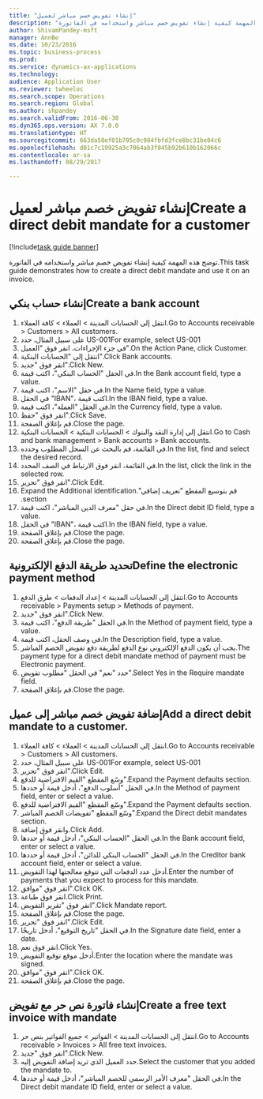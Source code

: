 ```yaml
--- 
title: "إنشاء تفويض خصم مباشر لعميل"
description: "توضح هذه المهمة كيفية إنشاء تفويض خصم مباشر واستخدامه في الفاتورة."
author: ShivamPandey-msft
manager: AnnBe
ms.date: 10/23/2016
ms.topic: business-process
ms.prod: 
ms.service: dynamics-ax-applications
ms.technology: 
audience: Application User
ms.reviewer: twheeloc
ms.search.scope: Operations
ms.search.region: Global
ms.author: shpandey
ms.search.validFrom: 2016-06-30
ms.dyn365.ops.version: AX 7.0.0
ms.translationtype: HT
ms.sourcegitcommit: 663da58ef01b705c0c984fbfd3fce8bc31be04c6
ms.openlocfilehash: d01c7c19925a3c7064ab3f845b92b610b162066c
ms.contentlocale: ar-sa
ms.lasthandoff: 08/29/2017

---
```

# <a name="create-a-direct-debit-mandate-for-a-customer"></a><span data-ttu-id="7f7ed-103">إنشاء تفويض خصم مباشر لعميل</span><span class="sxs-lookup"><span data-stu-id="7f7ed-103">Create a direct debit mandate for a customer</span></span>

[!include[task guide banner](../../includes/task-guide-banner.md)]

<span data-ttu-id="7f7ed-104">توضح هذه المهمة كيفية إنشاء تفويض خصم مباشر واستخدامه في الفاتورة.</span><span class="sxs-lookup"><span data-stu-id="7f7ed-104">This task guide demonstrates how to create a direct debit mandate and use it on an invoice.</span></span>


## <a name="create-a-bank-account"></a><span data-ttu-id="7f7ed-105">إنشاء حساب بنكي</span><span class="sxs-lookup"><span data-stu-id="7f7ed-105">Create a bank account</span></span>
1. <span data-ttu-id="7f7ed-106">انتقل إلى الحسابات المدينة > العملاء > كافة العملاء‬.</span><span class="sxs-lookup"><span data-stu-id="7f7ed-106">Go to Accounts receivable > Customers > All customers.</span></span>
2. <span data-ttu-id="7f7ed-107">على سبيل المثال، حدد US-001</span><span class="sxs-lookup"><span data-stu-id="7f7ed-107">For example, select US-001</span></span>
3. <span data-ttu-id="7f7ed-108">في جزء الإجراءات، انقر فوق "العميل".</span><span class="sxs-lookup"><span data-stu-id="7f7ed-108">On the Action Pane, click Customer.</span></span>
4. <span data-ttu-id="7f7ed-109">انتقل إلى "الحسابات البنكية".</span><span class="sxs-lookup"><span data-stu-id="7f7ed-109">Click Bank accounts.</span></span>
5. <span data-ttu-id="7f7ed-110">انقر فوق "جديد".</span><span class="sxs-lookup"><span data-stu-id="7f7ed-110">Click New.</span></span>
6. <span data-ttu-id="7f7ed-111">في الحقل "الحساب البنكي"، اكتب قيمة.</span><span class="sxs-lookup"><span data-stu-id="7f7ed-111">In the Bank account field, type a value.</span></span>
7. <span data-ttu-id="7f7ed-112">في حقل "الاسم"، اكتب قيمة.</span><span class="sxs-lookup"><span data-stu-id="7f7ed-112">In the Name field, type a value.</span></span>
8. <span data-ttu-id="7f7ed-113">في الحقل "IBAN‬"، اكتب قيمة.</span><span class="sxs-lookup"><span data-stu-id="7f7ed-113">In the IBAN field, type a value.</span></span>
9. <span data-ttu-id="7f7ed-114">في الحقل "العملة"، اكتب قيمة.</span><span class="sxs-lookup"><span data-stu-id="7f7ed-114">In the Currency field, type a value.</span></span>
10. <span data-ttu-id="7f7ed-115">انقر فوق "حفظ".</span><span class="sxs-lookup"><span data-stu-id="7f7ed-115">Click Save.</span></span>
11. <span data-ttu-id="7f7ed-116">قم بإغلاق الصفحة.</span><span class="sxs-lookup"><span data-stu-id="7f7ed-116">Close the page.</span></span>
12. <span data-ttu-id="7f7ed-117">انتقل إلى إدارة النقد والبنوك > الحسابات البنكية > الحسابات البنكية.</span><span class="sxs-lookup"><span data-stu-id="7f7ed-117">Go to Cash and bank management > Bank accounts > Bank accounts.</span></span>
13. <span data-ttu-id="7f7ed-118">في القائمة، قم بالبحث عن السجل المطلوب وحدده.</span><span class="sxs-lookup"><span data-stu-id="7f7ed-118">In the list, find and select the desired record.</span></span>
14. <span data-ttu-id="7f7ed-119">في القائمة، انقر فوق الارتباط في الصف المحدد.</span><span class="sxs-lookup"><span data-stu-id="7f7ed-119">In the list, click the link in the selected row.</span></span>
15. <span data-ttu-id="7f7ed-120">انقر فوق "تحرير".</span><span class="sxs-lookup"><span data-stu-id="7f7ed-120">Click Edit.</span></span>
16. <span data-ttu-id="7f7ed-121">‏‫قم بتوسيع المقطع "تعريف إضافي".</span><span class="sxs-lookup"><span data-stu-id="7f7ed-121">Expand the Additional identification section.</span></span>
17. <span data-ttu-id="7f7ed-122">في حقل "‏‫معرف الدين المباشر‬"، اكتب قيمة.</span><span class="sxs-lookup"><span data-stu-id="7f7ed-122">In the Direct debit ID field, type a value.</span></span>
18. <span data-ttu-id="7f7ed-123">في الحقل "IBAN‬"، اكتب قيمة.</span><span class="sxs-lookup"><span data-stu-id="7f7ed-123">In the IBAN field, type a value.</span></span>
19. <span data-ttu-id="7f7ed-124">قم بإغلاق الصفحة.</span><span class="sxs-lookup"><span data-stu-id="7f7ed-124">Close the page.</span></span>
20. <span data-ttu-id="7f7ed-125">قم بإغلاق الصفحة.</span><span class="sxs-lookup"><span data-stu-id="7f7ed-125">Close the page.</span></span>

## <a name="define-the-electronic-payment-method"></a><span data-ttu-id="7f7ed-126">تحديد طريقة الدفع الإلكترونية</span><span class="sxs-lookup"><span data-stu-id="7f7ed-126">Define the electronic payment method</span></span>
1. <span data-ttu-id="7f7ed-127">انتقل إلى الحسابات المدينة > إعداد الدفعات > طرق الدفع.</span><span class="sxs-lookup"><span data-stu-id="7f7ed-127">Go to Accounts receivable > Payments setup > Methods of payment.</span></span>
2. <span data-ttu-id="7f7ed-128">انقر فوق "جديد".</span><span class="sxs-lookup"><span data-stu-id="7f7ed-128">Click New.</span></span>
3. <span data-ttu-id="7f7ed-129">في الحقل "طريقة الدفع"، اكتب قيمة.</span><span class="sxs-lookup"><span data-stu-id="7f7ed-129">In the Method of payment field, type a value.</span></span>
4. <span data-ttu-id="7f7ed-130">في وصف الحقل، اكتب قيمة.</span><span class="sxs-lookup"><span data-stu-id="7f7ed-130">In the Description field, type a value.</span></span>
5. <span data-ttu-id="7f7ed-131">يجب أن يكون الدفع الإلكتروني نوع الدفع لطريقة دفع تفويض الخصم المباشر.</span><span class="sxs-lookup"><span data-stu-id="7f7ed-131">The payment type for a direct debit mandate method of payment must be Electronic payment.</span></span>
6. <span data-ttu-id="7f7ed-132">حدد "نعم" في الحقل "مطلوب تفويض‬".</span><span class="sxs-lookup"><span data-stu-id="7f7ed-132">Select Yes in the Require mandate field.</span></span>
7. <span data-ttu-id="7f7ed-133">قم بإغلاق الصفحة.</span><span class="sxs-lookup"><span data-stu-id="7f7ed-133">Close the page.</span></span>

## <a name="add-a-direct-debit-mandate-to-a-customer"></a><span data-ttu-id="7f7ed-134">إضافة تفويض خصم مباشر إلى عميل</span><span class="sxs-lookup"><span data-stu-id="7f7ed-134">Add a direct debit mandate to a customer.</span></span>
1. <span data-ttu-id="7f7ed-135">انتقل إلى الحسابات المدينة > العملاء > كافة العملاء‬.</span><span class="sxs-lookup"><span data-stu-id="7f7ed-135">Go to Accounts receivable > Customers > All customers.</span></span>
2. <span data-ttu-id="7f7ed-136">على سبيل المثال، حدد US-001</span><span class="sxs-lookup"><span data-stu-id="7f7ed-136">For example, select US-001</span></span>
3. <span data-ttu-id="7f7ed-137">انقر فوق "تحرير".</span><span class="sxs-lookup"><span data-stu-id="7f7ed-137">Click Edit.</span></span>
4. <span data-ttu-id="7f7ed-138">وسّع المقطع "القيم الافتراضية للدفع‬".</span><span class="sxs-lookup"><span data-stu-id="7f7ed-138">Expand the Payment defaults section.</span></span>
5. <span data-ttu-id="7f7ed-139">في الحقل "أسلوب الدفع"، أدخل قيمة أو حددها.</span><span class="sxs-lookup"><span data-stu-id="7f7ed-139">In the Method of payment field, enter or select a value.</span></span>
6. <span data-ttu-id="7f7ed-140">وسّع المقطع "القيم الافتراضية للدفع‬".</span><span class="sxs-lookup"><span data-stu-id="7f7ed-140">Expand the Payment defaults section.</span></span>
7. <span data-ttu-id="7f7ed-141">وسّع المقطع "تفويضات الخصم المباشر‬".</span><span class="sxs-lookup"><span data-stu-id="7f7ed-141">Expand the Direct debit mandates section.</span></span>
8. <span data-ttu-id="7f7ed-142">وانقر فوق إضافة.</span><span class="sxs-lookup"><span data-stu-id="7f7ed-142">Click Add.</span></span>
9. <span data-ttu-id="7f7ed-143">في الحقل "الحساب البنكي‬‬"، أدخل قيمة أو حددها.</span><span class="sxs-lookup"><span data-stu-id="7f7ed-143">In the Bank account field, enter or select a value.</span></span>
10. <span data-ttu-id="7f7ed-144">في الحقل "‏‫الحساب البنكي للدائن‬‬‬‬"، أدخل قيمة أو حددها.</span><span class="sxs-lookup"><span data-stu-id="7f7ed-144">In the Creditor bank account field, enter or select a value.</span></span>
11. <span data-ttu-id="7f7ed-145">أدخل عدد الدفعات التي تتوقع معالجتها لهذا التفويض.</span><span class="sxs-lookup"><span data-stu-id="7f7ed-145">Enter the number of payments that you expect to process for this mandate.</span></span>
12. <span data-ttu-id="7f7ed-146">انقر فوق "موافق".</span><span class="sxs-lookup"><span data-stu-id="7f7ed-146">Click OK.</span></span>
13. <span data-ttu-id="7f7ed-147">انقر فوق طباعة.</span><span class="sxs-lookup"><span data-stu-id="7f7ed-147">Click Print.</span></span>
14. <span data-ttu-id="7f7ed-148">انقر فوق "تقرير التفويض".</span><span class="sxs-lookup"><span data-stu-id="7f7ed-148">Click Mandate report.</span></span>
15. <span data-ttu-id="7f7ed-149">قم بإغلاق الصفحة.</span><span class="sxs-lookup"><span data-stu-id="7f7ed-149">Close the page.</span></span>
16. <span data-ttu-id="7f7ed-150">انقر فوق "تحرير".</span><span class="sxs-lookup"><span data-stu-id="7f7ed-150">Click Edit.</span></span>
17. <span data-ttu-id="7f7ed-151">في الحقل "تاريخ التوقيع"، أدخل تاريخًا.</span><span class="sxs-lookup"><span data-stu-id="7f7ed-151">In the Signature date field, enter a date.</span></span>
18. <span data-ttu-id="7f7ed-152">انقر فوق نعم.</span><span class="sxs-lookup"><span data-stu-id="7f7ed-152">Click Yes.</span></span>
19. <span data-ttu-id="7f7ed-153">أدخل موقع توقيع التفويض.</span><span class="sxs-lookup"><span data-stu-id="7f7ed-153">Enter the location where the mandate was signed.</span></span>
20. <span data-ttu-id="7f7ed-154">انقر فوق "موافق".</span><span class="sxs-lookup"><span data-stu-id="7f7ed-154">Click OK.</span></span>
21. <span data-ttu-id="7f7ed-155">قم بإغلاق الصفحة.</span><span class="sxs-lookup"><span data-stu-id="7f7ed-155">Close the page.</span></span>

## <a name="create-a-free-text-invoice-with-mandate"></a><span data-ttu-id="7f7ed-156">إنشاء فاتورة نص حر مع تفويض</span><span class="sxs-lookup"><span data-stu-id="7f7ed-156">Create a free text invoice with mandate</span></span>
1. <span data-ttu-id="7f7ed-157">انتقل إلى الحسابات المدينة > الفواتير > جميع الفواتير بنص حر‬.</span><span class="sxs-lookup"><span data-stu-id="7f7ed-157">Go to Accounts receivable > Invoices > All free text invoices.</span></span>
2. <span data-ttu-id="7f7ed-158">انقر فوق "جديد".</span><span class="sxs-lookup"><span data-stu-id="7f7ed-158">Click New.</span></span>
3. <span data-ttu-id="7f7ed-159">حدد العميل الذي تريد إضافة التفويض إليه.</span><span class="sxs-lookup"><span data-stu-id="7f7ed-159">Select the customer that you added the mandate to.</span></span>
4. <span data-ttu-id="7f7ed-160">في الحقل "معرف الأمر الرسمي للخصم المباشر"، أدخل قيمة أو حددها.</span><span class="sxs-lookup"><span data-stu-id="7f7ed-160">In the Direct debit mandate ID field, enter or select a value.</span></span>


